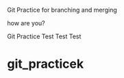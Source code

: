 Git Practice for branching and merging 

how are you? 

Git Practice 
Test 
Test 
Test
# git_practicek
